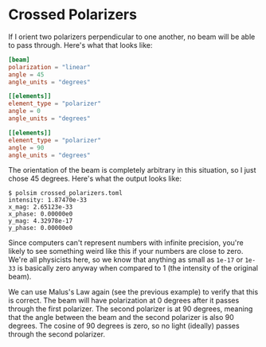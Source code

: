 # Crossed Polarizers

If I orient two polarizers perpendicular to one another, no beam will be able to pass through. Here's what that looks like:

```toml
[beam]
polarization = "linear"
angle = 45
angle_units = "degrees"

[[elements]]
element_type = "polarizer"
angle = 0
angle_units = "degrees"

[[elements]]
element_type = "polarizer"
angle = 90
angle_units = "degrees"
```

The orientation of the beam is completely arbitrary in this situation, so I just chose 45 degrees. Here's what the output looks like:

```
$ polsim crossed_polarizers.toml
intensity: 1.87470e-33
x_mag: 2.65123e-33
x_phase: 0.00000e0
y_mag: 4.32978e-17
y_phase: 0.00000e0
```

Since computers can't represent numbers with infinite precision, you're likely to see something weird like this if your numbers are close to zero. We're all physicists here, so we know that anything as small as `1e-17` or `1e-33` is basically zero anyway when compared to 1 (the intensity of the original beam).

We can use Malus's Law again (see the previous example) to verify that this is correct. The beam will have polarization at 0 degrees after it passes through the first polarizer. The second polarizer is at 90 degrees, meaning that the angle between the beam and the second polarizer is also 90 degrees. The cosine of 90 degrees is zero, so no light (ideally) passes through the second polarizer.

